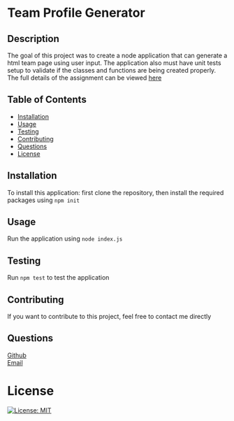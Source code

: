 # Team Profile Generator

## Description

The goal of this project was to create a node application that can generate a html team page using user input. The application also must have unit tests setup to validate if the classes and functions are being created properly. The full details of the assignment can be viewed [here](./assets/media/AssignmentDetails.md)

## Table of Contents

- [Installation](#installation)
- [Usage](#usage)
- [Testing](#testing)
- [Contributing](#contributing)
- [Questions](#questions)
- [License](#license)

## Installation

To install this application: first clone the repository, then install the required packages using `npm init`

## Usage

Run the application using `node index.js`

## Testing

Run `npm test` to test the application

## Contributing

If you want to contribute to this project, feel free to contact me directly

## Questions

[Github](https://github.com/delizoderek)
<br>
[Email](dwdelizo@gmail.com)

# License

[![License: MIT](https://img.shields.io/badge/License-MIT-yellow.svg)](https://opensource.org/licenses/MIT)

